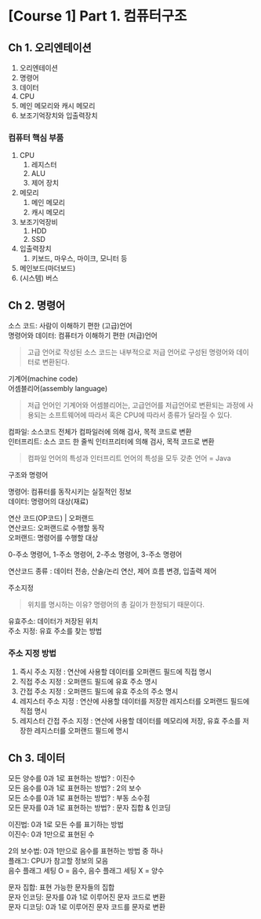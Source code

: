# **[Course 1] Part 1. 컴퓨터구조**

## Ch 1. 오리엔테이션

1. 오리엔테이션
2. 명령어
3. 데이터
4. CPU
5. 메인 메모리와 캐시 메모리
6. 보조기억장치와 입출력장치

### 컴퓨터 핵심 부품
1. CPU
    1. 레지스터
    2. ALU
    3. 제어 장치
2. 메모리
    1. 메인 메모리
    2. 캐시 메모리
3. 보조기억장비
    1. HDD
    2. SSD
4. 입출력장치
    1. 키보드, 마우스, 마이크, 모니터 등
5. 메인보드(마더보드)
6. (시스템) 버스

## Ch 2. 명령어

소스 코드: 사람이 이해하기 편한 (고급)언어<br>
명령어와 데이터: 컴퓨터가 이해하기 편한 (저급)언어
> 고급 언어로 작성된 소스 코드는 내부적으로 저급 언어로 구성된 명령어와 데이터로 변환된다.

기계어(machine code)<br>
어셈블리어(assembly language)
> 저급 언어인 기계어와 어셈블리어는, 고급언어를 저급언어로 변환되는 과정에 사용되는 소프트웨어에 따라서 혹은 CPU에 따라서 종류가 달라질 수 있다.

컴파일: 소스코드 전체가 컴파일러에 의해 검사, 목적 코드로 변환<br>
인터프리트: 소스 코드 한 줄씩 인터프리터에 의해 검사, 목적 코드로 변환
> 컴파일 언어의 특성과 인터프리트 언어의 특성을 모두 갖춘 언어 = Java

구조와 명령어

명령어: 컴퓨터를 동작시키는 실질적인 정보<br>
데이터: 명령어의 대상(재료)

연산 코드(OP코드) | 오퍼랜드<br>
연산코드: 오퍼랜드로 수행할 동작<br>
오퍼랜드: 명령어를 수행할 대상

0-주소 명령어, 1-주소 명령어, 2-주소 명령어, 3-주소 명령어

연산코드 종류 : 데이터 전송, 산술/논리 연산, 제어 흐름 변경, 입출력 제어

주소지정
> 위치를 명시하는 이유? 명령어의 총 길이가 한정되기 때문이다.

유효주소: 데이터가 저장된 위치<br>
주소 지정: 유효 주소를 찾는 방법

### 주소 지정 방법
1. 즉시 주소 지정 : 연산에 사용할 데이터를 오퍼랜드 필드에 직접 명시
2. 직접 주소 지정 : 오퍼랜드 필드에 유효 주소 명시
3. 간접 주소 지정 : 오퍼랜드 필드에 유효 주소의 주소 명시
4. 레지스터 주소 지정 : 연산에 사용할 데이터를 저장한 레지스터를 오퍼랜드 필드에 직접 명시
5. 레지스터 간접 주소 지정 : 연산에 사용할 데이터를 메모리에 저장, 유효 주소를 저장한 레지스터를 오퍼랜드 필드에 명시

## Ch 3. 데이터

모든 양수를 0과 1로 표현하는 방법? : 이진수<br>
모든 음수를 0과 1로 표현하는 방법? : 2의 보수<br>
모든 소수를 0과 1로 표현하는 방법? : 부동 소수점<br>
모든 문자를 0과 1로 표현하는 방법? : 문자 집합 & 인코딩

이진법: 0과 1로 모든 수를 표기하는 방법<br>
이진수: 0과 1만으로 표현된 수

2의 보수법: 0과 1만으로 음수를 표현하는 방법 중 하나<br>
플래그: CPU가 참고할 정보의 모음<br>
음수 플래그 세팅 O = 음수, 음수 플래그 세팅 X = 양수

문자 집합: 표현 가능한 문자들의 집합<br>
문자 인코딩: 문자를 0과 1로 이루어진 문자 코드로 변환<br>
문자 디코딩: 0과 1로 이루어진 문자 코드를 문자로 변환